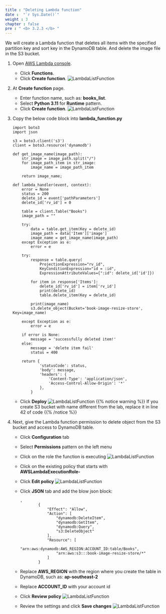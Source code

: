 ```yaml
---
title : "Deleting Lambda function"
date :  "`r Sys.Date()`" 
weight : 3
chapter : false
pre : " <b> 3.2.3 </b> "
---
```

We will create a Lambda function that deletes all items with the specified partition key and sort key in the DynamoDB table. And delete the image file in the S3 bucket.

1. Open [AWS Lambda console](https://ap-southeast-2.console.aws.amazon.com/lambda/home?region=ap-southeast-2#/functions).
    - Click **Functions**.
    - Click **Create function**.
![LambdaListFunction](/images/temp/1/33.png?width=90pc)

2. At **Create function** page.
    - Enter function name, such as: **books_list**.
    - Select **Python 3.11** for **Runtime** pattern.
    - Click **Create function**.
![LambdaListFunction](/images/1/33.png?width=90pc)
3. Copy the below code block into **lambda_function.py**
    ```
    import boto3
    import json

    s3 = boto3.client('s3')
    client = boto3.resource('dynamodb')

    def get_image_name(image_path):
        str_image = image_path.split("/")
        for image_path_item in str_image:
            image_name = image_path_item
            
        return image_name;
        
    def lambda_handler(event, context):
        error = None
        status = 200
        delete_id = event['pathParameters']
        delete_id['rv_id'] = 0
        
        table = client.Table("Books")
        image_path = ""

        try:
            data = table.get_item(Key = delete_id)
            image_path = data['Item']['image']
            image_name = get_image_name(image_path)
        except Exception as e:
            error = e
        
        try:
            response = table.query(
                ProjectionExpression="rv_id", 
                KeyConditionExpression="id = :id", 
                ExpressionAttributeValues={":id": delete_id['id']})
                
            for item in response['Items']:
                delete_id['rv_id'] = item['rv_id']
                print(delete_id)
                table.delete_item(Key = delete_id)
            
            print(image_name)
            s3.delete_object(Bucket='book-image-resize-store', Key=image_name)
            
        except Exception as e:
            error = e
        
        if error is None:
            message = 'successfully deleted item!'
        else:
            message = 'delete item fail'
            status = 400

        return {
                'statusCode': status,
                'body': message,
                'headers': {
                    'Content-Type': 'application/json',
                    'Access-Control-Allow-Origin': '*'
                },
            }
    ```
    - Click **Deploy**
    ![LambdaListFunction](/images/1/34.png?width=90pc)
{{% notice warning %}}
If you create S3 bucket with name different from the lab, replace it in line 42 of code
{{% /notice %}}

4. Next, give the Lambda function permission to delete object from the S3 bucket and access to DynamoDB table.
    - Click **Configuration** tab
    - Select **Permissions** pattern on the left menu
    - Click on the role the function is executing
![LambdaListFunction](/images/1/35.png?width=90pc)

    - Click on the existing policy that starts with **AWSLambdaExecutionRole-**
    - Click **Edit policy**
![LambdaListFunction](/images/1/36.png?width=90pc)
    - Click **JSON** tab and add the blow json block:
        ```
        ,
                {
                    "Effect": "Allow",
                    "Action": [
                        "dynamodb:DeleteItem",
                        "dynamodb:GetItem",
                        "dynamodb:Query",
                        "s3:DeleteObject"
                    ],
                    "Resource": [
                        "arn:aws:dynamodb:AWS_REGION:ACCOUNT_ID:table/Books",
                        "arn:aws:s3:::book-image-resize-store/*"
                    ]
                }
        ```
    - Replace **AWS_REGION** with the region where you create the table in DynamoDB, such as: **ap-southeast-2**
    - Replace **ACCOUNT_ID** with your account id
    - Click **Review policy**
![LambdaListFunction](/images/1/37.png?width=90pc)

    - Review the settings and click **Save changes**
![LambdaListFunction](/images/1/38.png?width=90pc)

